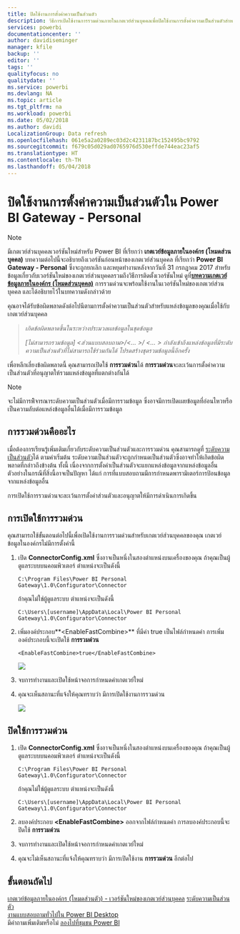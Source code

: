 ```yaml
---
title: ปิดใช้งานการตั้งค่าความเป็นส่วนตัว
description: วิธีการเปิดใช้งานการรวมด่วนภายในเกตเวย์ส่วนบุคคลเพื่อปิดใช้งานการตั้งค่าความเป็นส่วนตัวสำหรับรีเฟรช
services: powerbi
documentationcenter: ''
author: davidiseminger
manager: kfile
backup: ''
editor: ''
tags: ''
qualityfocus: no
qualitydate: ''
ms.service: powerbi
ms.devlang: NA
ms.topic: article
ms.tgt_pltfrm: na
ms.workload: powerbi
ms.date: 05/02/2018
ms.author: davidi
LocalizationGroup: Data refresh
ms.openlocfilehash: 061e5a2a0289ec03d2c4231187bc152495bc9792
ms.sourcegitcommit: f679c05d029ad0765976d530effde744eac23af5
ms.translationtype: HT
ms.contentlocale: th-TH
ms.lasthandoff: 05/04/2018
---
```

# <a name="disable-privacy-setting-in-power-bi-gateway---personal"></a>ปิดใช้งานการตั้งค่าความเป็นส่วนตัวใน Power BI Gateway - Personal
> [!NOTE]
> มีเกตเวย์ส่วนบุคคลเวอร์ชันใหม่สำหรับ Power BI ที่เรียกว่า **เกตเวย์ข้อมูลภายในองค์กร (โหมดส่วนบุคคล)** บทความต่อไปนี้จะอธิบายถึงเวอร์ชันก่อนหน้าของเกตเวย์ส่วนบุคคล ที่เรียกว่า **Power BI Gateway - Personal** ซึ่งจะถูกยกเลิก และหยุดทำงานหลังจากวันที่ 31 กรกฎาคม 2017 สำหรับข้อมูลเกี่ยวกับเวอร์ชันใหม่ของเกตเวย์ส่วนบุคคลรวมถึงวิธีการติดตั้งเวอร์ชันใหม่ ดูที่[**บทความเกตเวย์ข้อมูลภายในองค์กร (โหมดส่วนบุคคล)**](service-gateway-personal-mode.md) การรวมด่วนจะพร้อมใช้งานในเวอร์ชันใหม่ของเกตเวย์ส่วนบุคคล และได้อธิบายไว้ในบทความดังกล่าวด้วย
> 
> 

คุณอาจได้รับข้อผิดพลาดดังต่อไปนีตามการตั้งค่าความเป็นส่วนตัวสำหรับแหล่งข้อมูลของคุณเมื่อใช้กับเกตเวย์ส่วนบุคคล

> *เกิดข้อผิดพลาดขึ้นในระหว่างประมวลผลข้อมูลในชุดข้อมูล*
> 
> *[ไม่สามารถรวมข้อมูล] &lt;ส่วนแบบสอบถาม&gt;/&lt;... &gt;/ &lt;... &gt; กำลังเข้าถึงแหล่งข้อมูลที่มีระดับความเป็นส่วนตัวที่ไม่สามารถใช้ร่วมกันได้ โปรดสร้างชุดรวมข้อมูลนี้อีกครั้ง*
> 
> 

เพื่อหลีกเลี่ยงข้อผิดพลาดนี้ คุณสามารถเปิดใช้ **การรวมด่วน**ได้ **การรวมด่วน**จะละเว้นการตั้งค่าความเป็นส่วนตัวที่อนุญาตให้รวมแหล่งข้อมูลที่แตกต่างกันได้

> [!NOTE]
> จะไม่มีการพิิจารณาระดับความเป็นส่วนตัวเมื่อมีการรวมข้อมูล ซึ่งอาจมีการเปิดเผยข้อมูลที่อ่อนไหวหรือเป็นความลับต่อแหล่งข้อมูลอื่นได้เมื่อมีการรวมข้อมูล
> 
> 

## <a name="what-is-fast-combine"></a>การรวมด่วนคืออะไร
เมื่อต้องการเรียนรู้เพิ่มเติมเกี่ยวกับระดับความเป็นส่วนตัวและการรวมด่วน คุณสามารถดูที่ [ระดับความเป็นส่วนตัว](https://support.office.com/article/Privacy-levels-Power-Query-CC3EDE4D-359E-4B28-BC72-9BEE7900B540)ได้ ตามค่าเริ่มต้น ระดับความเป็นส่วนตัวจะถูกกำหนดเป็นส่วนตัวซึ่งอาจทำให้เกิดข้อผิดพลาดที่กล่าวถึงข้างต้น ทั้งนี้ เนื่องจากการตั้งค่าเป็นส่วนตัวจะแยกแหล่งข้อมูลจากแหล่งข้อมูลอื่น ตัวอย่างในกรณีที่สิ่งนี้อาจเป็นปัญหา ได้แก่ การที่แบบสอบถามมีการกำหนดพารามิเตอร์การป้อนข้อมูลจากแหล่งข้อมูลอื่น

การเปิดใช้การรวมด่วนจะละเว้นการตั้งค่าส่วนตัวและอนุญาตให้มีการดำเนินการเกิดขึ้น

## <a name="turn-on-fast-combine"></a>การเปิดใช้การรวมด่วน
คุณสามารถใช้ขั้นตอนต่อไปนี้เพื่อเปิดใช้งานการรวมด่วนสำหรับเกตเวย์ส่วนบุคคลของคุณ เกตเวย์ข้อมูลในองค์กรไม่มีการตั้งค่านี้

1. เปิด **ConnectorConfig.xml**  ซึ่งอาจเป็นหนึ่งในสองตำแหน่งบนเครื่องของคุณ  ถ้าคุณเป็นผู้ดูแลระบบบนคอมพิวเตอร์ ตำแหน่งจะเป็นดังนี้
   
    <pre><code>C:\Program Files\Power BI Personal Gateway\1.0\Configurator\Connector</code></pre>
   
    ถ้าคุณไม่ใช่ผู้ดูแลระบบ ตำแหน่งจะเป็นดังนี้
   
    <pre><code>C:\Users\[username]\AppData\Local\Power BI Personal Gateway\1.0\Configurator\Connector</code></pre>
    
2. เพิ่มองค์ประกอบ**&lt;EnableFastCombine&gt;** ที่มีค่า true เป็นไฟล์กำหนดค่า การเพิ่มองค์ประกอบนี้จะเปิดใช้ **การรวมด่วน**
   
   <pre><code>&lt;EnableFastCombine&gt;true&lt;/EnableFastCombine&gt;</code></pre>
   
   ![](media/refresh-enable-fast-combine/configfile.png)
3. จบการทำงานและเปิดใช้หน้าจอการกำหนดค่าเกตเวย์ใหม่
4. คุณจะเห็นสถานะที่แจ้งให้คุณทราบว่า มีการเปิดใช้งานการรวมด่วน
   
   ![](media/refresh-enable-fast-combine/fastcombineenabled.png)

## <a name="turn-off-fast-combine"></a>ปิดใช้การรวมด่วน
1. เปิด **ConnectorConfig.xml**  ซึ่งอาจเป็นหนึ่งในสองตำแหน่งบนเครื่องของคุณ  ถ้าคุณเป็นผู้ดูแลระบบบนคอมพิวเตอร์ ตำแหน่งจะเป็นดังนี้
   
    <pre><code>C:\Program Files\Power BI Personal Gateway\1.0\Configurator\Connector</code></pre>
   
    ถ้าคุณไม่ใช่ผู้ดูแลระบบ ตำแหน่งจะเป็นดังนี้
   
    <pre><code>C:\Users\[username]\AppData\Local\Power BI Personal Gateway\1.0\Configurator\Connector</code></pre>

2. ลบองค์ประกอบ **&lt;EnableFastCombine&gt;** ออกจากไฟล์กำหนดค่า การลบองค์ประกอบนี้จะปิดใช้ **การรวมด่วน**
3. จบการทำงานและเปิดใช้หน้าจอการกำหนดค่าเกตเวย์ใหม่
4. คุณจะไม่เห็นสถานะที่แจ้งให้คุณทราบว่า มีการเปิดใช้งาน **การรวมด่วน** อีกต่อไป

## <a name="next-steps"></a>ขั้นตอนถัดไป
[เกตเวย์ข้อมูลภายในองค์กร (โหมดส่วนตัว) - เวอร์ชันใหม่ของเกตเวย์ส่วนบุคคล](service-gateway-personal-mode.md)
[ระดับความเป็นส่วนตัว](https://support.office.com/article/Privacy-levels-Power-Query-CC3EDE4D-359E-4B28-BC72-9BEE7900B540)  
[งานแบบสอบถามทั่วไปใน Power BI Desktop](desktop-common-query-tasks.md)  
มีคำถามเพิ่มเติมหรือไม่ [ลองไปที่ชุมชน Power BI](http://community.powerbi.com/)

